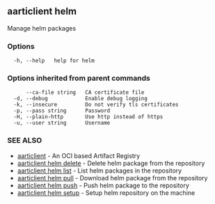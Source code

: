 ## aarticlient helm

Manage helm packages

### Options

```
  -h, --help   help for helm
```

### Options inherited from parent commands

```
      --ca-file string   CA certificate file
  -d, --debug            Enable debug logging
  -k, --insecure         Do not verify tls certificates
  -p, --pass string      Password
  -H, --plain-http       Use http instead of https
  -u, --user string      Username
```

### SEE ALSO

* [aarticlient](aarticlient.md)	 - An OCI based Artifact Registry
* [aarticlient helm delete](aarticlient_helm_delete.md)	 - Delete helm package from the repository
* [aarticlient helm list](aarticlient_helm_list.md)	 - List helm packages in the repository
* [aarticlient helm pull](aarticlient_helm_pull.md)	 - Download helm package from the repository
* [aarticlient helm push](aarticlient_helm_push.md)	 - Push helm package to the repository
* [aarticlient helm setup](aarticlient_helm_setup.md)	 - Setup helm repository on the machine

